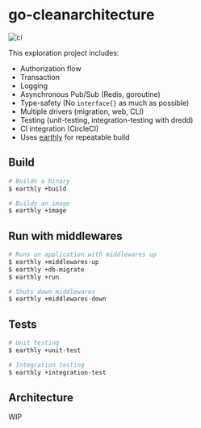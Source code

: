 # go-cleanarchitecture
![ci](https://github.com/IzumiSy/go-cleanarchitecture/actions/workflows/ci.yaml/badge.svg)

This exploration project includes:

- Authorization flow
- Transaction
- Logging
- Asynchronous Pub/Sub (Redis, goroutine)
- Type-safety (No `interface{}` as much as possible)
- Multiple drivers (migration, web, CLI)
- Testing (unit-testing, integration-testing with dredd)
- CI integration (CircleCI)
- Uses [earthly](https://github.com/earthly/earthly) for repeatable build

## Build
```sh
# Builds a binary
$ earthly +build

# Builds an image
$ earthly +image
```

## Run with middlewares
```sh
# Runs an application with middlewares up
$ earthly +middlewares-up
$ earthly +db-migrate
$ earthly +run

# Shuts down middlewares
$ earthly +middlewares-down
```

## Tests
```sh
# Unit testing
$ earthly +unit-test

# Integration testing
$ earthly +integration-test
```

## Architecture
WIP

